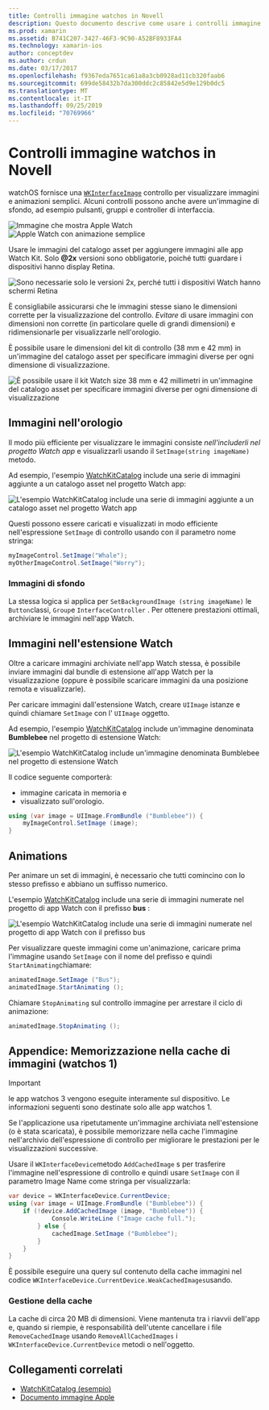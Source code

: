 ```yaml
---
title: Controlli immagine watchos in Novell
description: Questo documento descrive come usare i controlli immagine in un'applicazione watchos compilata con Novell. Viene illustrato il controllo WKInterfaceImage, il metodo seimagine, aggiungendo immagini a un'estensione del controllo, animazioni e altro ancora.
ms.prod: xamarin
ms.assetid: B741C207-3427-46F3-9C90-A52BF8933FA4
ms.technology: xamarin-ios
author: conceptdev
ms.author: crdun
ms.date: 03/17/2017
ms.openlocfilehash: f9367eda7651ca61a8a3cb0928ad11cb320faab6
ms.sourcegitcommit: 699de58432b7da300ddc2c85842e5d9e129b0dc5
ms.translationtype: MT
ms.contentlocale: it-IT
ms.lasthandoff: 09/25/2019
ms.locfileid: "70769966"
---
```

# <a name="watchos-image-controls-in-xamarin"></a>Controlli immagine watchos in Novell

watchOS fornisce una [`WKInterfaceImage`](xref:WatchKit.WKInterfaceImage) controllo per visualizzare immagini e animazioni semplici. Alcuni controlli possono anche avere un'immagine di sfondo, ad esempio pulsanti, gruppi e controller di interfaccia.

![](image-images/image-walkway.png "Immagine che mostra Apple Watch") ![](image-images/image-animation.png "Apple Watch con animazione semplice")
<!-- watch image courtesy of http://infinitapps.com/bezel/ -->

Usare le immagini del catalogo asset per aggiungere immagini alle app Watch Kit.
Solo **@2x** versioni sono obbligatorie, poiché tutti guardare i dispositivi hanno display Retina.

![](image-images/asset-universal-sml.png "Sono necessarie solo le versioni 2x, perché tutti i dispositivi Watch hanno schermi Retina")

È consigliabile assicurarsi che le immagini stesse siano le dimensioni corrette per la visualizzazione del controllo. *Evitare* di usare immagini con dimensioni non corrette (in particolare quelle di grandi dimensioni) e ridimensionarle per visualizzarle nell'orologio.

È possibile usare le dimensioni del kit di controllo (38 mm e 42 mm) in un'immagine del catalogo asset per specificare immagini diverse per ogni dimensione di visualizzazione.

![](image-images/asset-watch-sml.png "È possibile usare il kit Watch size 38 mm e 42 millimetri in un'immagine del catalogo asset per specificare immagini diverse per ogni dimensione di visualizzazione")

## <a name="images-on-the-watch"></a>Immagini nell'orologio

Il modo più efficiente per visualizzare le immagini consiste *nell'includerli nel progetto Watch app* e visualizzarli usando il `SetImage(string imageName)` metodo.

Ad esempio, l'esempio [WatchKitCatalog](https://docs.microsoft.com/samples/xamarin/ios-samples/watchos-watchkitcatalog/) include una serie di immagini aggiunte a un catalogo asset nel progetto Watch app:

![](image-images/asset-whale-sml.png "L'esempio WatchKitCatalog include una serie di immagini aggiunte a un catalogo asset nel progetto Watch app")

Questi possono essere caricati e visualizzati in modo efficiente nell'espressione `SetImage` di controllo usando con il parametro nome stringa:

```csharp
myImageControl.SetImage("Whale");
myOtherImageControl.SetImage("Worry");
```

### <a name="background-images"></a>Immagini di sfondo

La stessa logica si applica per `SetBackgroundImage (string imageName)` le `Button`classi, `Group`e `InterfaceController` . Per ottenere prestazioni ottimali, archiviare le immagini nell'app Watch.

## <a name="images-in-the-watch-extension"></a>Immagini nell'estensione Watch

Oltre a caricare immagini archiviate nell'app Watch stessa, è possibile inviare immagini dal bundle di estensione all'app Watch per la visualizzazione (oppure è possibile scaricare immagini da una posizione remota e visualizzarle).

Per caricare immagini dall'estensione Watch, creare `UIImage` istanze e quindi chiamare `SetImage` con l' `UIImage` oggetto.

Ad esempio, l'esempio [WatchKitCatalog](https://docs.microsoft.com/samples/xamarin/ios-samples/watchos-watchkitcatalog) include un'immagine denominata **Bumblebee** nel progetto di estensione Watch:

![](image-images/asset-bumblebee-sml.png "L'esempio WatchKitCatalog include un'immagine denominata Bumblebee nel progetto di estensione Watch")

Il codice seguente comporterà:

- immagine caricata in memoria e
- visualizzato sull'orologio.

```csharp
using (var image = UIImage.FromBundle ("Bumblebee")) {
    myImageControl.SetImage (image);
}
```

## <a name="animations"></a>Animations

Per animare un set di immagini, è necessario che tutti comincino con lo stesso prefisso e abbiano un suffisso numerico.

L'esempio [WatchKitCatalog](https://docs.microsoft.com/samples/xamarin/ios-samples/watchos-watchkitcatalog) include una serie di immagini numerate nel progetto di app Watch con il prefisso **bus** :

![](image-images/asset-bus-animation-sml.png "L'esempio WatchKitCatalog include una serie di immagini numerate nel progetto di app Watch con il prefisso bus")

Per visualizzare queste immagini come un'animazione, caricare prima l'immagine usando `SetImage` con il nome del prefisso e quindi `StartAnimating`chiamare:

```csharp
animatedImage.SetImage ("Bus");
animatedImage.StartAnimating ();
```

Chiamare `StopAnimating` sul controllo immagine per arrestare il ciclo di animazione:

```csharp
animatedImage.StopAnimating ();
```

<a name="cache" />

## <a name="appendix-caching-images-watchos-1"></a>Appendice: Memorizzazione nella cache di immagini (watchos 1)

> [!IMPORTANT]
> le app watchos 3 vengono eseguite interamente sul dispositivo. Le informazioni seguenti sono destinate solo alle app watchos 1.

Se l'applicazione usa ripetutamente un'immagine archiviata nell'estensione (o è stata scaricata), è possibile memorizzare nella cache l'immagine nell'archivio dell'espressione di controllo per migliorare le prestazioni per le visualizzazioni successive.

Usare il `WKInterfaceDevice`metodo `AddCachedImage` s per trasferire l'immagine nell'espressione di controllo e quindi usare `SetImage` con il parametro Image Name come stringa per visualizzarla:

```csharp
var device = WKInterfaceDevice.CurrentDevice;
using (var image = UIImage.FromBundle ("Bumblebee")) {
    if (!device.AddCachedImage (image, "Bumblebee")) {
            Console.WriteLine ("Image cache full.");
        } else {
            cachedImage.SetImage ("Bumblebee");
        }
    }
}
```

È possibile eseguire una query sul contenuto della cache immagini nel codice `WKInterfaceDevice.CurrentDevice.WeakCachedImages`usando.

### <a name="managing-the-cache"></a>Gestione della cache

La cache di circa 20 MB di dimensioni. Viene mantenuta tra i riavvii dell'app e, quando si riempie, è responsabilità dell'utente cancellare i file `RemoveCachedImage` usando `RemoveAllCachedImages` i `WKInterfaceDevice.CurrentDevice` metodi o nell'oggetto.

## <a name="related-links"></a>Collegamenti correlati

- [WatchKitCatalog (esempio)](https://docs.microsoft.com/samples/xamarin/ios-samples/watchos-watchkitcatalog)
- [Documento immagine Apple](https://developer.apple.com/documentation/watchkit/wkinterfaceimage)
